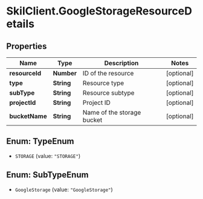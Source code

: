 # SkilClient.GoogleStorageResourceDetails

## Properties
Name | Type | Description | Notes
------------ | ------------- | ------------- | -------------
**resourceId** | **Number** | ID of the resource | [optional] 
**type** | **String** | Resource type | [optional] 
**subType** | **String** | Resource subtype | [optional] 
**projectId** | **String** | Project ID | [optional] 
**bucketName** | **String** | Name of the storage bucket | [optional] 


<a name="TypeEnum"></a>
## Enum: TypeEnum


* `STORAGE` (value: `"STORAGE"`)




<a name="SubTypeEnum"></a>
## Enum: SubTypeEnum


* `GoogleStorage` (value: `"GoogleStorage"`)





